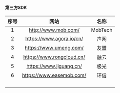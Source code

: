 #### 第三方SDK

| 序号 |           网站            |  名称   |
| :--: | :-----------------------: | :-----: |
|  1   |    http://www.mob.com/    | MobTech |
|  2   | https://www.agora.io/cn/  |  声网   |
|  3   |  https://www.umeng.com/   |  友盟   |
|  4   | https://www.rongcloud.cn/ |  融云   |
|  5   |  https://www.jiguang.cn/  |  极光   |
|  6   | https://www.easemob.com/  |  环信   |
|      |                           |         |
|      |                           |         |
|      |                           |         |
|      |                           |         |

